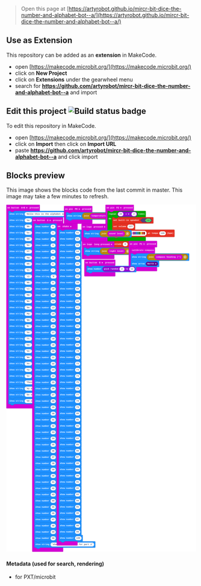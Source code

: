 
> Open this page at [https://artyrobot.github.io/mircr-bit-dice-the-number-and-alphabet-bot--a/](https://artyrobot.github.io/mircr-bit-dice-the-number-and-alphabet-bot--a/)

## Use as Extension

This repository can be added as an **extension** in MakeCode.

* open [https://makecode.microbit.org/](https://makecode.microbit.org/)
* click on **New Project**
* click on **Extensions** under the gearwheel menu
* search for **https://github.com/artyrobot/mircr-bit-dice-the-number-and-alphabet-bot--a** and import

## Edit this project ![Build status badge](https://github.com/artyrobot/mircr-bit-dice-the-number-and-alphabet-bot--a/workflows/MakeCode/badge.svg)

To edit this repository in MakeCode.

* open [https://makecode.microbit.org/](https://makecode.microbit.org/)
* click on **Import** then click on **Import URL**
* paste **https://github.com/artyrobot/mircr-bit-dice-the-number-and-alphabet-bot--a** and click import

## Blocks preview

This image shows the blocks code from the last commit in master.
This image may take a few minutes to refresh.

![A rendered view of the blocks](https://github.com/artyrobot/mircr-bit-dice-the-number-and-alphabet-bot--a/raw/master/.github/makecode/blocks.png)

#### Metadata (used for search, rendering)

* for PXT/microbit
<script src="https://makecode.com/gh-pages-embed.js"></script><script>makeCodeRender("{{ site.makecode.home_url }}", "{{ site.github.owner_name }}/{{ site.github.repository_name }}");</script>
